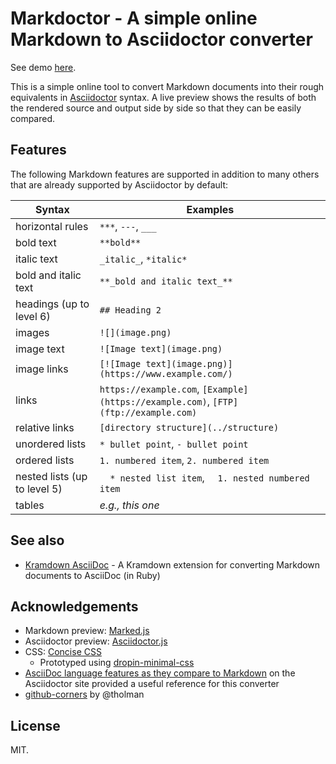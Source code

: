 # Markdoctor - A simple online Markdown to Asciidoctor converter

See demo [here](https://dohliam.github.io/markdoctor).

This is a simple online tool to convert Markdown documents into their rough equivalents in [Asciidoctor](https://asciidoctor.org/) syntax. A live preview shows the results of both the rendered source and output side by side so that they can be easily compared.

## Features

The following Markdown features are supported in addition to many others that are already supported by Asciidoctor by default:

Syntax | Examples
------ | --------
horizontal rules | `***`, `---`, `___`
bold text | `**bold**`
italic text | `_italic_`, `*italic*`
bold and italic text | `**_bold and italic text_**`
headings (up to level 6) | `## Heading 2`
images | `![](image.png)`
image text | `![Image text](image.png)`
image links | `[![Image text](image.png)](https://www.example.com/)`
links | `https://example.com`, `[Example](https://example.com)`, `[FTP](ftp://example.com)`
relative links | `[directory structure](../structure)`
unordered lists | `* bullet point`, `- bullet point`
ordered lists | `1. numbered item`, `2. numbered item`
nested lists (up to level 5) | `  * nested list item`, `  1. nested numbered item`
tables | _e.g., this one_

## See also

* [Kramdown AsciiDoc](https://github.com/asciidoctor/kramdown-asciidoc) - A Kramdown extension for converting Markdown documents to AsciiDoc (in Ruby)

## Acknowledgements

* Markdown preview: [Marked.js](https://github.com/markedjs/marked)
* Asciidoctor preview: [Asciidoctor.js](https://github.com/asciidoctor/asciidoctor.js)
* CSS: [Concise CSS](https://github.com/ConciseCSS/concise.css)
  * Prototyped using [dropin-minimal-css](https://github.com/dohliam/dropin-minimal-css)
* [AsciiDoc language features as they compare to Markdown](https://asciidoctor.org/docs/user-manual/#compared-to-markdown) on the Asciidoctor site provided a useful reference for this converter
* [github-corners](https://github.com/tholman/github-corners) by @tholman

## License

MIT.
